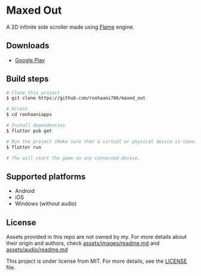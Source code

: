 # Maxed Out

A 2D infinite side scroller made using [Flame](https://flame-engine.org/) engine.

## Downloads

- [Google Play](https://play.google.com/store/apps/details?id=com.roohaniapps.maxed_out)

## Build steps

```bash
# Clone this project
$ git clone https://github.com/roohaani786/maxed_out

# Access
$ cd roohaaniapps

# Install dependencies
$ flutter pub get

# Run the project (Make sure that a virtual or physical device is connected first)
$ flutter run

# The will start the game on any connected device.
```

## Supported platforms

- Android
- iOS
- Windows (without audio)

## License

Assets provided in this repo are not owned by my. For more details about their origin and authors, check [assets/images/readme.md](assets/images/readme.md) and [assets/audio/readme.md](assets/audio/readme.md)

This project is under license from MIT. For more details, see the [LICENSE](LICENSE) file.
